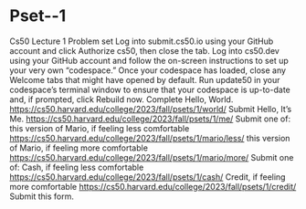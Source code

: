# Pset--1
Cs50 Lecture 1 Problem set
Log into submit.cs50.io using your GitHub account and click Authorize cs50, then close the tab.
Log into cs50.dev using your GitHub account and follow the on-screen instructions to set up your very own “codespace.”
Once your codespace has loaded, close any Welcome tabs that might have opened by default.
Run update50 in your codespace’s terminal window to ensure that your codespace is up-to-date and, if prompted, click Rebuild now.
Complete Hello, World. https://cs50.harvard.edu/college/2023/fall/psets/1/world/
Submit Hello, It’s Me. https://cs50.harvard.edu/college/2023/fall/psets/1/me/
Submit one of:
this version of Mario, if feeling less comfortable https://cs50.harvard.edu/college/2023/fall/psets/1/mario/less/
this version of Mario, if feeling more comfortable https://cs50.harvard.edu/college/2023/fall/psets/1/mario/more/
Submit one of:
Cash, if feeling less comfortable https://cs50.harvard.edu/college/2023/fall/psets/1/cash/
Credit, if feeling more comfortable https://cs50.harvard.edu/college/2023/fall/psets/1/credit/
Submit this form.
